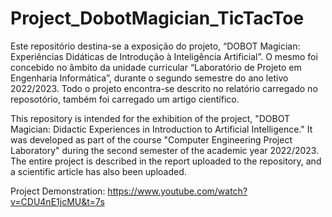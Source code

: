 # Project_DobotMagician_TicTacToe

Este repositório destina-se a exposição do projeto, “DOBOT Magician: Experiências Didáticas de Introdução à Inteligência Artificial”. O mesmo foi concebido no âmbito da unidade curricular “Laboratório de Projeto em Engenharia Informática”, durante o segundo semestre do ano letivo 2022/2023. 
Todo o projeto encontra-se descrito no relatório carregado no reposotório, também foi carregado um artigo científico. 

This repository is intended for the exhibition of the project, "DOBOT Magician: Didactic Experiences in Introduction to Artificial Intelligence." It was developed as part of the course "Computer Engineering Project Laboratory" during the second semester of the academic year 2022/2023.
The entire project is described in the report uploaded to the repository, and a scientific article has also been uploaded.

Project Demonstration: https://www.youtube.com/watch?v=CDU4nE1jcMU&t=7s
